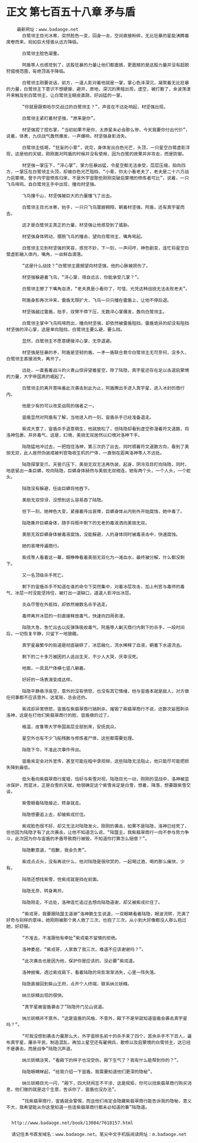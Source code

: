 # 正文 第七百五十八章 矛与盾
        最新网址：www.badaoge.net
          白鹭领主目光冰寒，突然脸色一变，回身一击，空间直接粉碎，无比狂暴的星能沸腾着席卷而来，宛如巨大怪兽从远方降临。
      
          白鹭领主脸色凝重。
      
          阿盾等人也感觉到了，这股狂暴的力量让他们都震撼，更震撼的是这股力量并没有超脱狩猎境范围，有绝顶高手降临。
      
          白鹭领主刚要说话，前方，一道人影对着他就是一掌，掌心色泽深沉，凝聚着无比狂暴的力量，白鹭领主下意识不想硬接，避开，原地，深沉的黑暗出现，虚空，被打散了，余波荡漾开来触及到白鹭领主，让白鹭领主眼皮直跳，好凶猛的一掌。
      
          “你就是跟索哈尔交战过的白鹭领主？”，声音在不远处响起，材坚强出现。
      
          白鹭领主紧盯着材坚强，“原来是你”。
      
          材坚强捏了捏右掌，“当初如果不是你，太原星未必会那么惨，今天我要你付出代价”，说着，体表，九纹战气轰然爆发，一声爆响，材坚强身影消失。
      
          白鹭领主低喝，“狂妄的小辈”，说完，身体发出白色光芒，头顶，一只星空白鹭虚影浮现，这是他的天赋，刚刚面对阿盾的时候并没有使用，因为白鹭的效果并非攻击，而是防御。
      
          材坚强一掌压下，“淬心掌”，掌力狂暴凶猛，令星空都无法承受，层层压缩，拍向四方，一掌压在白鹭领主头顶，却被白色光芒阻挡，“小辈，你太小看老夫了，老夫是二十六万战力启蒙境，曾于内宇宙修炼归来，不是外宇宙那些刚刚突破启蒙境的修炼者可比”，说着，一只飞鸟啼鸣，自白鹭领主手中出现，撞向材坚强。
      
          飞鸟撞千山，材坚强被巨大的力量撞飞了出去。
      
          白鹭领主目光冰寒，抬手，一只只飞鸟展翅翱翔，朝着材坚强，阿盾，还有真宇星而去。
      
          这才是白鹭领主真正的力量，材坚强让他感受到了威胁。
      
          材坚强身体转动，摆脱飞鸟的撞击，望向白鹭领主，嘴角弯起。
      
          白鹭领主见到材坚强的笑容，感觉不妙，下一刻，一声闷哼，神色剧变，连忙将星空白鹭虚影融入体内，嘴角，一丝鲜血滴落。
      
          “这是什么战技？”白鹭领主震撼望向材坚强，他的心脉被损伤了。
      
          材坚强躲避着飞鸟，“淬心掌，得自远古，你能承受几掌？”。
      
          白鹭领主擦了下嘴角血渍，“老夫真是小看你了，可惜，光凭这种战技无法击败老夫”。
      
          阿盾身影再次冲来，雷盾无限扩大，飞鸟一只只撞在雷盾上，让他不停后退。
      
          材坚强越过雷盾，抬手，双臂不停下压，无数淬心掌爆发，轰向白鹭领主。
      
          白鹭领主掌中飞鸟鸣啼而出，撞向材坚强，却依然被雷盾阻挡，雷盾诡异的却没有阻挡材坚强的淬心掌，这是单向阻挡，白鹭领主要么避，要么挡。
      
          显然，白鹭领主不愿意硬接淬心掌，无奈退避。
      
          材坚强是狂暴的矛，阿盾是坚韧的盾，一矛一盾联合竟令白鹭领主无可奈何，没多久，白鹭领主直接消失，离开了。
      
          远处，一直看着战斗的火青山惊异望着星空，除了陆隐，真宇星还存在足以击退启蒙境的力量，大宇帝国真的崛起了。
      
          白鹭领主的离开意味着此次袭击到此为止，阿盾腾出手进入真宇星，进入冰封的商行内。
      
          他是少有的可以改变战局的强者之一。
      
          宙盾显然对阿盾有了解，当他进入的一刻，宙盾杀手已经准备退走。
      
          紫戎大意了，宙盾杀手退意萌生，他就放松了，但陆隐却看到虚空弥漫着符文道数，将洛神包裹，并非毒气，这是，幻境，美丽无双居然以幻境对洛神下手。
      
          陆隐猛地冲过去，一把抱住洛神，第三次扔了出去，同时顺着符文道数方向，看到了美丽无双，此人居然伪装成被判官吸收生机的尸体，一直倒在距离洛神等人不远处。
      
          陆隐探掌变爪，天兽爪压下，美丽无双无法再伪装，起身，阴冷双目盯向陆隐，同时，地底冒出一条巨蟒，咬向陆隐，巨蟒身体赫然与美丽无双相连，她有两个头，一个人头，一个蛇头。
      
          陆隐没有躲避，任由巨蟒将他吞下。
      
          美丽无双惊讶，没想到这么容易吞了陆隐。
      
          但下一刻，她神色大变，紧接着传出哀嚎，巨蟒身体从内到外开始腐蚀，她中毒了。
      
          陆隐撕开巨蟒身体，随手将瓶中剩下的无老的毒液洒向美丽无双。
      
          美丽无双巨蟒身体被毒液腐蚀，没能躲避，人的身体同时被毒液击中，快速腐蚀。
      
          她的哀嚎传遍商行。
      
          紫戎等人看着这一幕，眼睁睁看着美丽无双化为一滩血水，最终被分解，什么都没剩下。
      
          又一名顶级杀手死亡。
      
          剩下的宙盾杀手不知道在谁的命令下突然集中，对着冰层攻击，加上判官与毒师的毒气，冰层一时没能坚持住，被打出一道缺口，道道人影冲出冰层。
      
          炎焱尽管在外抵挡，却依然被数名杀手逃走。
      
          毒师离开冰层的一刻直接释放毒气，快速向四周弥漫。
      
          陆隐大急，急忙出去以反弹珠吸收毒气，阿盾等人剿灭商行内剩下的杀手，一段时间后，一切恢复平静，只留下一地狼藉。
      
          真宇星最繁华的街道是彻底破碎了，冰层融化，流水稀释了血液，朝着下水道流去。
      
          剩下的二十多万被困的人逃出生天，不少人大哭，庆幸没死。
      
          地面，一具具尸体横七竖八躺着。
      
          好好的一场表演变成这样。
      
          陆隐平静悬浮高空，意外的没有愤怒，也没有其它情绪，他与宙盾本就是敌人，对方做任何事都不应该意外，这笔账，总会还的。
      
          紫戎却异常愤怒，宙盾在紫翡翠商行搞刺杀，摧毁了紫翡翠商行不说，还数次妄图刺杀洛神，这是在打他们紫翡翠商行的脸，宙盾做的过了。
      
          格温，皮鲁等大宇帝国高层全部到来，安抚民众。
      
          星空外也有不少飞船残骸与修炼者尸体，这些都需要处理。
      
          陆隐下令，不准此次事件传出。
      
          宙盾肯定会对外宣传，甚至可能在暗中录视频，这些陆隐无法阻止，他只能尽可能把损失降到最低。
      
          低头看向紫翡翠商行废墟，恰好与紫雪对视，陆隐目光一动，刚刚的混战中，洛神被蓝冰保护，而蓝冰，正是白雪的天赋，他很确定这个紫雪肯定是白雪，想着，降落，想要跟紫雪交谈。
      
          紫雪眼看陆隐接近，转身就走。
      
          陆隐想要追上去，却被紫戎拦住。
      
          紫戎脸色很不好，却又无法对陆隐发火，刚刚的袭击，如果不是陆隐，洛神已经死了，但也因为陆隐才有了此次袭击，让他不知道怎么说，“陆盟主，我紫翡翠商行一向不参与势力争斗，此次因为你与宙盾的矛盾导致商行被毁，不知道你打算怎么赔偿？”。
      
          陆隐歉意道，“抱歉，我会负责”。
      
          紫戎点点头，没有再说什么，他对陆隐是很欣赏的，一起喝过酒，喝的那么痛快，少有。
      
          陆隐还想找紫雪，但紫戎就是挡在前面。
      
          陆隐无奈，转身离开。
      
          陆隐刚走，不远处，洛神连忙追过去想向陆隐道谢，却又被紫戎拦住了。
      
          “紫戎哥，我要跟陆盟主道谢”洛神脆生生说道，一双眼睛看着陆隐，眼波流转，充满了好奇与别样的意味，她刚刚被那个男人救了三次，也抱了三次，从小到大好像都没人那么抱过她，好舒服。
      
          “不准去，不准跟他有牵扯”紫戎毫不留情的拒绝。
      
          洛神委屈，“紫戎哥，人家救了我三次，难道不应该谢谢吗？”。
      
          “此次袭击也是因为他，保护你是应该的，没必要”紫戎道。
      
          洛神抿嘴，透过紫戎肩下，看着陆隐的背影渐渐消失，心里一阵失落。
      
          陆隐直接回到紫山王府，点开个人终端，联系纳兰妖精。
      
          纳兰妖精出现的很快。
      
          “真宇星被宙盾袭击了”陆隐开门见山说道。
      
          纳兰妖精并不意外，“这是宙盾的风格，不意外，殿下不是早就知道宙盾会袭击真宇星吗？”。
      
          “可我没想到袭击力量那么大，外宇宙排名前十的杀手来了四个，其余杀手不下百人，遍布真宇星，屠杀平民，制造混乱，再加上星空还有雇佣兵，散修以及启蒙境的白鹭领主，这已经不是袭击，而是战争”陆隐沉声道。
      
          纳兰妖精淡笑，“看殿下的样子也没受伤，殿下生气了？我有什么能帮到你的？”。
      
          陆隐眼睛眯起，“给我介绍一下宙盾，我需要知道他们更深的隐秘”。
      
          纳兰妖精目光一闪，“殿下，四大财阀互不干涉，这是规矩，你可以找紫翡翠商行购买消息，他们做的就是这个生意，告诉你了，宙盾也没办法”。
      
          “找紫翡翠商行，宙盾就会警惕，而且他们肯定会隐藏紫翡翠商行能告诉我的隐秘，意义不大，我希望能从你这里知道一些连紫翡翠商行都未必知道的事”陆隐道。
      
      
      http://www.badaoge.net/book/13084/7618157.html
      
      请记住本书首发域名：www.badaoge.net。笔尖中文手机版阅读网址：m.badaoge.net